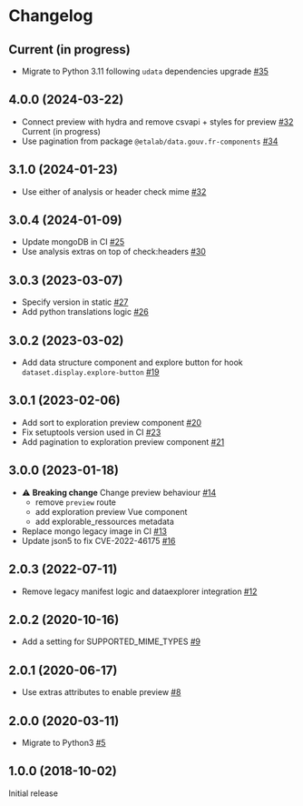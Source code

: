 # Changelog

## Current (in progress)

- Migrate to Python 3.11 following `udata` dependencies upgrade [#35](https://github.com/opendatateam/udata-tabular-preview/pull/35)

## 4.0.0 (2024-03-22)

- Connect preview with hydra and remove csvapi + styles for preview [#32](https://github.com/opendatateam/udata-tabular-preview/pull/33)
 Current (in progress)
- Use pagination from package `@etalab/data.gouv.fr-components` [#34](https://github.com/opendatateam/udata-tabular-preview/pull/34)

## 3.1.0 (2024-01-23)

- Use either of analysis or header check mime [#32](https://github.com/opendatateam/udata-tabular-preview/pull/32)

## 3.0.4 (2024-01-09)

- Update mongoDB in CI [#25](https://github.com/opendatateam/udata-tabular-preview/pull/25)
- Use analysis extras on top of check:headers [#30](https://github.com/opendatateam/udata-tabular-preview/pull/30)

## 3.0.3 (2023-03-07)

- Specify version in static [#27](https://github.com/opendatateam/udata-tabular-preview/pull/27)
- Add python translations logic [#26](https://github.com/opendatateam/udata-tabular-preview/pull/26)

## 3.0.2 (2023-03-02)

- Add data structure component and explore button for hook `dataset.display.explore-button` [#19](https://github.com/opendatateam/udata-tabular-preview/pull/19)

## 3.0.1 (2023-02-06)

- Add sort to exploration preview component [#20](https://github.com/opendatateam/udata-tabular-preview/pull/20)
- Fix setuptools version used in CI [#23](https://github.com/opendatateam/udata-tabular-preview/pull/23)
- Add pagination to exploration preview component [#21](https://github.com/opendatateam/udata-tabular-preview/pull/21)

## 3.0.0 (2023-01-18)

- :warning: **Breaking change** Change preview behaviour [#14](https://github.com/opendatateam/udata-tabular-preview/pull/14)
    - remove `preview` route
    - add exploration preview Vue component
    - add explorable_ressources metadata
- Replace mongo legacy image in CI [#13](https://github.com/opendatateam/udata-tabular-preview/pull/13)
- Update json5 to fix CVE-2022-46175 [#16](https://github.com/opendatateam/udata-tabular-preview/pull/16)

## 2.0.3 (2022-07-11)

- Remove legacy manifest logic and dataexplorer integration [#12](https://github.com/opendatateam/udata-tabular-preview/pull/12)

## 2.0.2 (2020-10-16)

- Add a setting for SUPPORTED_MIME_TYPES [#9](https://github.com/opendatateam/udata-tabular-preview/pull/9)

## 2.0.1 (2020-06-17)

- Use extras attributes to enable preview [#8](https://github.com/opendatateam/udata-tabular-preview/pull/8)

## 2.0.0 (2020-03-11)

- Migrate to Python3 [#5](https://github.com/opendatateam/udata-tabular-preview/pull/5)

## 1.0.0 (2018-10-02)

Initial release
